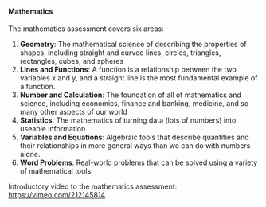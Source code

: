 #### Mathematics

The mathematics assessment covers six areas:
1. **Geometry**: The mathematical science of describing the properties of shapes, including straight and curved lines, circles, triangles, rectangles, cubes, and spheres
2. **Lines and Functions**: A function is a relationship between the two variables x and y, and a straight line is the most fundamental example of a function.
3. **Number and Calculation**: The foundation of all of mathematics and science, including economics, finance and banking, medicine, and so many other aspects of our world
4. **Statistics**: The mathematics of turning data (lots of numbers) into useable information.
5. **Variables and Equations**: Algebraic tools that describe quantities and their relationships in more general ways than we can do with numbers alone.
6. **Word Problems**: Real-world problems that can be solved using a variety of mathematical tools.

Introductory video to the mathematics assessment: https://vimeo.com/212145814
